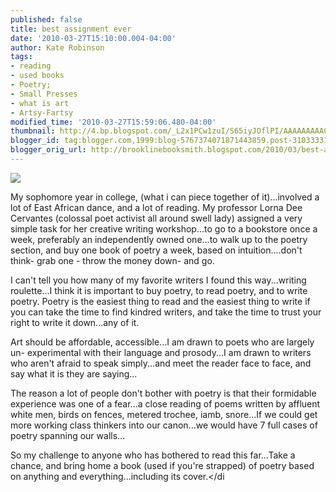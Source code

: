 ```yaml
---
published: false
title: best assignment ever
date: '2010-03-27T15:10:00.004-04:00'
author: Kate Robinson
tags:
- reading
- used books
- Poetry;
- Small Presses
- what is art
- Artsy-Fartsy
modified_time: '2010-03-27T15:59:06.480-04:00'
thumbnail: http://4.bp.blogspot.com/_L2x1PCw1zuI/S65iyJOflPI/AAAAAAAAACI/IxVJNpFUgck/s72-c/poem.bmp
blogger_id: tag:blogger.com,1999:blog-5767374071871443859.post-3103333110336391908
blogger_orig_url: http://brooklinebooksmith.blogspot.com/2010/03/best-assignment-ever.html
---
```

[![](http://4.bp.blogspot.com/_L2x1PCw1zuI/S65iyJOflPI/AAAAAAAAACI/IxVJNpFUgck/s320/poem.bmp)](http://4.bp.blogspot.com/_L2x1PCw1zuI/S65iyJOflPI/AAAAAAAAACI/IxVJNpFUgck/s1600/poem.bmp)

My sophomore year in college, (what i can piece together of it)...involved a lot of East African dance, and a lot of reading. My professor Lorna Dee Cervantes (colossal poet activist all around swell lady) assigned a very simple task for her creative writing workshop...to go to a bookstore once a week, preferably an independently owned one...to walk up to the poetry section, and buy one book of poetry a week, based on intuition....don't think- grab one - throw the money down- and go.

I can't tell you how many of my favorite writers I found this way...writing roulette...I think it is important to buy poetry, to read poetry, and to write poetry. Poetry is the easiest thing to read and the easiest thing to write if you can take the time to find kindred writers, and take the time to trust your right to write it down...any of it.



Art should be affordable, accessible...I am drawn to poets who are largely un- experimental with their language and prosody...I am drawn to writers who aren't afraid to speak simply...and meet the reader face to face, and say what it is they are saying...

The reason a lot of people don't bother with poetry is that their formidable experience was one of a fear...a close reading of poems written by affluent white men, birds on fences, metered trochee, iamb, snore...If we could get more working class thinkers into our canon...we would have 7 full cases of poetry spanning our walls...

So my challenge to anyone who has bothered to read this far...Take a chance, and bring home a book (used if you're strapped) of poetry based on anything and everything...including its cover.</di
